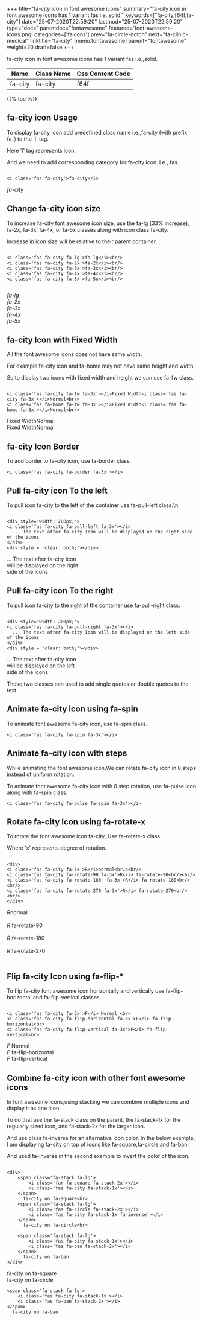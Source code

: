 +++
title="fa-city icon in font awesome icons"
summary="fa-city icon in font awesome icons has 1 variant fas i.e.,solid."
keywords=["fa-city,f64f,fa-city"]
date="25-07-2020T22:59:20"
lastmod="25-07-2020T22:59:20"
type="docs"
parentdoc="fontawesome"
featured='font-awesome-icons.png'
categories=['faicons']
prev="fa-circle-notch"
next="fa-clinic-medical"
linktitle="fa-city"
[menu.fontawesome]
parent="fontawesome"
weight=20
draft=false
+++


fa-city icon in font awesome icons has 1 variant fas i.e.,solid.

<div class='table-responsive'><table class='table'><thead><tr><th>Name</th><th>Class Name</th><th>Css Content Code</th></tr></thead><tbody><tr><td>fa-city</td><td>fa-city</td><td>f64f</td></tr></tbody></table></div>


{{% toc %}}


## fa-city icon Usage

To display fa-city icon add predefined class name i.e.,fa-city (with prefix fa-) to the 'i' tag.

Here 'i' tag represents icon.

And we need to add corresponding category for fa-city icon. i.e., fas.


```

<i class='fas fa-city'>fa-city</i>
```

<i class='fas fa-city'>fa-city</i>




## Change fa-city icon size
To increase fa-city font awesome icon size, use the fa-lg (33% increase), fa-2x, fa-3x, fa-4x, or fa-5x classes along with icon class fa-city.

Increase in icon size will be relative to their parent container. 

```

<i class='fas fa-city fa-lg'>fa-lg</i><br/>
<i class='fas fa-city fa-2x'>fa-2x</i><br/>
<i class='fas fa-city fa-3x'>fa-3x</i><br/>
<i class='fas fa-city fa-4x'>fa-4x</i><br/>
<i class='fas fa-city fa-5x'>fa-5x</i><br/>
            
```

<i class='fas fa-city fa-lg'>fa-lg</i><br/>
<i class='fas fa-city fa-2x'>fa-2x</i><br/>
<i class='fas fa-city fa-3x'>fa-3x</i><br/>
<i class='fas fa-city fa-4x'>fa-4x</i><br/>
<i class='fas fa-city fa-5x'>fa-5x</i><br/>
            



## fa-city Icon with Fixed Width 

All the font awesome icons does not have same width.

For example fa-city icon and fa-home may not have same height and width.

So to display two icons with fixed width and height we can use fa-fw class.


```

<i class='fas fa-city fa-fw fa-3x'></i>Fixed Width<i class='fas fa-city fa-3x'></i>Normal<br/>
<i class='fas fa-home fa-fw fa-3x'></i>Fixed Width<i class='fas fa-home fa-3x'></i>Normal<br/>
```

<i class='fas fa-city fa-fw fa-3x'></i>Fixed Width<i class='fas fa-city fa-3x'></i>Normal<br/>
<i class='fas fa-home fa-fw fa-3x'></i>Fixed Width<i class='fas fa-home fa-3x'></i>Normal<br/>



## fa-city Icon Border 

To add border to fa-city icon, use fa-border class.


```
<i class='fas fa-city fa-border fa-3x'></i>

```
<i class='fas fa-city fa-border fa-3x'></i>





## Pull fa-city icon To the left

To pull icon fa-city to the left of the container use fa-pull-left class.\n

```

<div style='width: 200px;'>
<i class='fas fa-city fa-pull-left fa-3x'></i>
  ... The text after fa-city Icon will be displayed on the right side of the icons
</div>
<div style = 'clear: both;'></div>
```

<div style='width: 200px;'>
<i class='fas fa-city fa-pull-left fa-3x'></i>
  ... The text after fa-city Icon will be displayed on the right side of the icons
</div>
<div style = 'clear: both;'></div>




## Pull fa-city icon To the right
To pull icon fa-city to the right of the container use fa-pull-right class.

```

<div style='width: 200px;'>
<i class='fas fa-city fa-pull-right fa-3x'></i>
  ... The text after fa-city Icon will be displayed on the left side of the icons
</div>
<div style = 'clear: both;'></div>
```

<div style='width: 200px;'>
<i class='fas fa-city fa-pull-right fa-3x'></i>
  ... The text after fa-city Icon will be displayed on the left side of the icons
</div>
<div style = 'clear: both;'></div>

These two classes can used to add single quotes or double quotes to the text.


## Animate fa-city icon using fa-spin
To animate font awesome fa-city icon, use fa-spin class.

```
<i class='fas fa-city fa-spin fa-3x'></i>
```
<i class='fas fa-city fa-spin fa-3x'></i>




## Animate fa-city icon with steps
While animating the font awesome icon,We can rotate fa-city icon in 8 steps instead of uniform rotation.

To animate font awesome fa-city icon with 8 step rotation, use fa-pulse icon along with fa-spin class.


```
<i class='fas fa-city fa-pulse fa-spin fa-3x'></i>

```
<i class='fas fa-city fa-pulse fa-spin fa-3x'></i>





## Rotate fa-city Icon using fa-rotate-x
To rotate the font awesome icon fa-city, Use fa-rotate-x class

Where 'x' represents degree of rotation.


```

<div>
<i class='fas fa-city fa-3x'>R</i>normal<br/><br/>
<i class='fas fa-city fa-rotate-90 fa-3x'>R</i> fa-rotate-90<br/><br/> 
<i class='fas fa-city fa-rotate-180  fa-3x'>R</i> fa-rotate-180<br/><br/> 
<i class='fas fa-city fa-rotate-270 fa-3x'>R</i> fa-rotate-270<br/><br/>
</div>
```

<div>
<i class='fas fa-city fa-3x'>R</i>normal<br/><br/>
<i class='fas fa-city fa-rotate-90 fa-3x'>R</i> fa-rotate-90<br/><br/> 
<i class='fas fa-city fa-rotate-180  fa-3x'>R</i> fa-rotate-180<br/><br/> 
<i class='fas fa-city fa-rotate-270 fa-3x'>R</i> fa-rotate-270<br/><br/>
</div>




## Flip fa-city Icon using fa-flip-*
To flip fa-city font awesome icon horizontally and vertically use fa-flip-horizontal and fa-flip-vertical classes. 

```

<i class='fas fa-city fa-3x'>F</i> Normal <br>
<i class='fas fa-city fa-flip-horizontal fa-3x'>F</i> fa-flip-horizontal<br>
<i class='fas fa-city fa-flip-vertical fa-3x'>F</i> fa-flip-vertical<br>
```

<i class='fas fa-city fa-3x'>F</i> Normal <br>
<i class='fas fa-city fa-flip-horizontal fa-3x'>F</i> fa-flip-horizontal<br>
<i class='fas fa-city fa-flip-vertical fa-3x'>F</i> fa-flip-vertical<br>




## Combine fa-city icon with other font awesome icons
In font awesome icons,using stacking we can combine multiple icons and display it as one icon 

To do that use the fa-stack class on the parent, the fa-stack-1x for the regularly sized icon, and fa-stack-2x for the larger icon.

And use class fa-inverse for an alternative icon color. 
In the below example, I am displaying fa-city on top of icons like fa-square,fa-circle and fa-ban.

And used fa-inverse in the second example to invert the color of the icon.

```

<div>
    <span class='fa-stack fa-lg'>
        <i class='far fa-square fa-stack-2x'></i>
        <i class='fas fa-city fa-stack-1x'></i>
    </span>
      fa-city on fa-square<br>
    <span class='fa-stack fa-lg'>
        <i class='fas fa-circle fa-stack-2x'></i>
        <i class='fas fa-city fa-stack-1x fa-inverse'></i>
    </span>
      fa-city on fa-circle<br>

    <span class='fa-stack fa-lg'>
        <i class='fas fa-city fa-stack-1x'></i>
        <i class='fas fa-ban fa-stack-2x'></i>
    </span>
      fa-city on fa-ban
</div>
```

<div>
    <span class='fa-stack fa-lg'>
        <i class='far fa-square fa-stack-2x'></i>
        <i class='fas fa-city fa-stack-1x'></i>
    </span>
      fa-city on fa-square<br>
    <span class='fa-stack fa-lg'>
        <i class='fas fa-circle fa-stack-2x'></i>
        <i class='fas fa-city fa-stack-1x fa-inverse'></i>
    </span>
      fa-city on fa-circle<br>

    <span class='fa-stack fa-lg'>
        <i class='fas fa-city fa-stack-1x'></i>
        <i class='fas fa-ban fa-stack-2x'></i>
    </span>
      fa-city on fa-ban
</div>







